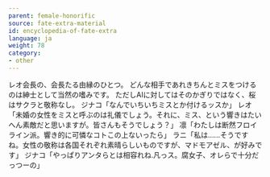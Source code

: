 ```yaml
---
parent: female-honorific
source: fate-extra-material
id: encyclopedia-of-fate-extra
language: ja
weight: 78
category:
- other
---
```


レオ会長の、会長たる由縁のひとつ。
どんな相手であれきちんとミスをつけるのは紳士として当然の嗜みです。
ただしAIに対してはそのかぎりではなく、桜はサクラと敬称なし。
ジナコ「なんでいちいちミスとか付けるッスか」
レオ「未婚の女性をミスと呼ぶのは礼儀でしょう。それに、ミス、という響きはたいへん素敵だと思いますが。皆さんもそうでしょう？」
凛「わたしは断然フロイライン派。響き的に可憐なコトこの上ないったら」
ラニ「私は……そうですね。女性の敬称は各国それぞれ素晴らしいものですが、マドモアゼル、が好みです」
ジナコ「やっぱりアンタらとは相容れね.凡っス。腐女子、オレらで十分だっつーの」
